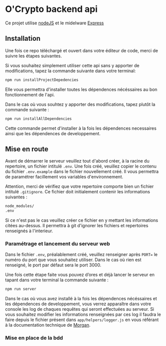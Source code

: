 # O'Crypto backend api

Ce projet utilise [nodeJS](https://nodejs.org/dist/latest-v16.x/docs/api/) et le midelware [Express](https://expressjs.com/fr/4x/api.html)

## Installation

Une fois ce repo téléchargé et ouvert dans votre éditeur de code, merci de suivre les étapes suivantes.


Si vous souhaitez simplement utiliser cette api sans y apporter de modifications, tapez la commande suivante dans votre terminal: 
```bash
npm run installProjectDepedencies
```
Elle vous permettra d'installer toutes les dépendences nécéssaires au bon fonctionnement de l'api.

Dans le cas où vous souhtez y apporter des modifications, tapez plutôt la commande suivante :
```bash
npm run installAllDependencies
```
Cette commande permet d'installer à la fois les dépendences necessaires ainsi que les dépendences de developpement.

## Mise en route

Avant de démarrer le serveur veuillez tout d'abord créer, à la racine du repertoire, un fichier intitulé `.env`.
Une fois créé, veuillez copier le contenu du fichier `.env.example` dans le fichier nouvellement créé.
Il vous permettra de paramétrer facillement vos variables d'environnement.

Attention, merci de vérifiez que votre repertoire comporte bien un fichier intitulé `.gitignore`.
Ce fichier doit initialement contenir les informations suivantes :

```bash
node_modules/
.env
```

Si ce n'est pas le cas veuillez créer ce fichier en y mettant les informations citées au-dessus.
Il permettra à git d'ignorer les fichiers et repertoires renseignés à l'interieur.

### Paramétrage et lancement du serveur web
Dans le fichier `.env`, préalablement créé, veuillez renseigner après `PORT=` le numéro du port que vous souhaitez utiliser.
Dans le cas où rien est renseigné, le port par défaut sera le port 3000.

Une fois cette étape faite vous pouvez d’ores et déjà lancer le serveur en tapant dans votre terminal la commande suivante : 
```bash
npm run server
```
Dans le cas où vous avez installé à la fois les dépendences nécéssaires et les dépendences de developpement, vous verrez apparaître dans votre console les log de chaques requêtes qui seront effectuées au serveur.
Si vous souhaitez modifier les informations renseignées par ces log il faudra le faire depuis le fichier présent dans `app/helpers/logger.js` en vous référant à la documentation technique de [Morgan](https://github.com/expressjs/morgan#readme).

### Mise en place de la bdd